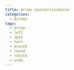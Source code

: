 ```yaml
---
title: Arrow counterclockwise
categories:
  - Arrows
tags:
  - arrow
  - left
  - spin
  - turn
  - around
  - round
  - rotate
  - undo
---
```

